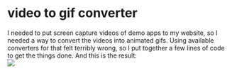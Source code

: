 # video to gif converter 
I needed to put screen capture videos of demo apps to my website, so I needed a way to convert the videos into animated gifs. Using available converters for that felt terribly wrong, so I put together a few lines of code to get the things done. 
And this is the result:<br>
<img src="https://placebeyondtheclouds.github.io/preview1.gif"/>